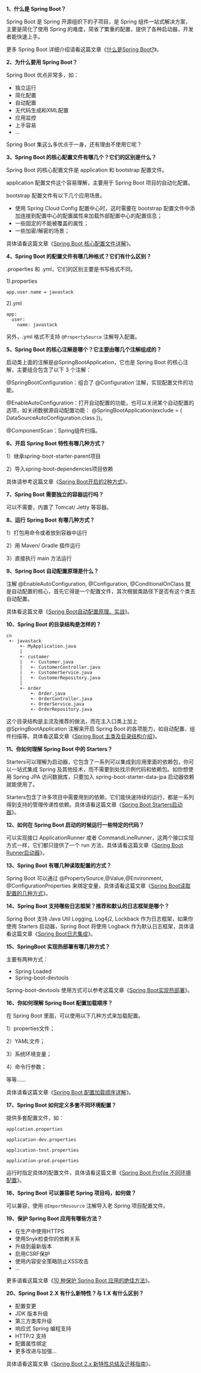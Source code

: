 **1、什么是 Spring Boot？**

Spring Boot 是 Spring 开源组织下的子项目，是 Spring 组件一站式解决方案，主要是简化了使用 Spring 的难度，简省了繁重的配置，提供了各种启动器，开发者能快速上手。

更多 Spring Boot 详细介绍请看这篇文章《[什么是Spring Boot?](https://mp.weixin.qq.com/s/jWLcPxTg9bH3D9_7qbYbfw)》。

**2、为什么要用 Spring Boot？**

Spring Boot 优点非常多，如：

- 独立运行
- 简化配置
- 自动配置
- 无代码生成和XML配置
- 应用监控
- 上手容易
- ...

Spring Boot 集这么多优点于一身，还有理由不使用它呢？

**3、Spring Boot 的核心配置文件有哪几个？它们的区别是什么？**

Spring Boot 的核心配置文件是 application 和 bootstrap 配置文件。

application 配置文件这个容易理解，主要用于 Spring Boot 项目的自动化配置。

bootstrap 配置文件有以下几个应用场景。

- 使用 Spring Cloud Config 配置中心时，这时需要在 bootstrap 配置文件中添加连接到配置中心的配置属性来加载外部配置中心的配置信息；
- 一些固定的不能被覆盖的属性；
- 一些加密/解密的场景；

具体请看这篇文章《[Spring Boot 核心配置文件详解](https://mp.weixin.qq.com/s/BzXNfBzq-2TOCbiHG3xcsQ)》。

**4、Spring Boot 的配置文件有哪几种格式？它们有什么区别？**

.properties 和 .yml，它们的区别主要是书写格式不同。

1).properties

```
app.user.name = javastack
```

2).yml

```
app:
  user:
    name: javastack
```

另外，.yml 格式不支持 `@PropertySource` 注解导入配置。

**5、Spring Boot 的核心注解是哪个？它主要由哪几个注解组成的？**

启动类上面的注解是@SpringBootApplication，它也是 Spring Boot 的核心注解，主要组合包含了以下 3 个注解：

@SpringBootConfiguration：组合了 @Configuration 注解，实现配置文件的功能。

@EnableAutoConfiguration：打开自动配置的功能，也可以关闭某个自动配置的选项，如关闭数据源自动配置功能： @SpringBootApplication(exclude = { DataSourceAutoConfiguration.class })。

@ComponentScan：Spring组件扫描。

**6、开启 Spring Boot 特性有哪几种方式？**

1）继承spring-boot-starter-parent项目

2）导入spring-boot-dependencies项目依赖

具体请参考这篇文章《[Spring Boot开启的2种方式](https://mp.weixin.qq.com/s/PYM_iV-u3dPMpP3MNz7Hig)》。

**7、Spring Boot 需要独立的容器运行吗？**

可以不需要，内置了 Tomcat/ Jetty 等容器。

**8、运行 Spring Boot 有哪几种方式？**

1）打包用命令或者放到容器中运行

2）用 Maven/ Gradle 插件运行

3）直接执行 main 方法运行

**9、Spring Boot 自动配置原理是什么？**

注解 @EnableAutoConfiguration, @Configuration, @ConditionalOnClass 就是自动配置的核心，首先它得是一个配置文件，其次根据类路径下是否有这个类去自动配置。

具体看这篇文章《[Spring Boot自动配置原理、实战](https://mp.weixin.qq.com/s/gs2zLSH6m9ijO0-pP2sr9Q)》。

**10、Spring Boot 的目录结构是怎样的？**

```
cn
 +- javastack
     +- MyApplication.java
     |
     +- customer
     |   +- Customer.java
     |   +- CustomerController.java
     |   +- CustomerService.java
     |   +- CustomerRepository.java
     |
     +- order
         +- Order.java
         +- OrderController.java
         +- OrderService.java
         +- OrderRepository.java
```

这个目录结构是主流及推荐的做法，而在主入口类上加上 @SpringBootApplication 注解来开启 Spring Boot 的各项能力，如自动配置、组件扫描等。具体看这篇文章《[Spring Boot 主类及目录结构介绍](https://mp.weixin.qq.com/s/auJGrOFVGlH8uzdk9SIHPw)》。

**11、你如何理解 Spring Boot 中的 Starters？**

Starters可以理解为启动器，它包含了一系列可以集成到应用里面的依赖包，你可以一站式集成 Spring 及其他技术，而不需要到处找示例代码和依赖包。如你想使用 Spring JPA 访问数据库，只要加入 spring-boot-starter-data-jpa 启动器依赖就能使用了。

Starters包含了许多项目中需要用到的依赖，它们能快速持续的运行，都是一系列得到支持的管理传递性依赖。具体请看这篇文章《[Spring Boot Starters启动器](https://mp.weixin.qq.com/s/9HJVGlplze5p0eBayvhFCA)》。

**12、如何在 Spring Boot 启动的时候运行一些特定的代码？**

可以实现接口 ApplicationRunner 或者 CommandLineRunner，这两个接口实现方式一样，它们都只提供了一个 run 方法，具体请看这篇文章《[Spring Boot Runner启动器](https://mp.weixin.qq.com/s/WeO2kJLV6LKez56T5GG35Q)》。

**13、Spring Boot 有哪几种读取配置的方式？**

Spring Boot 可以通过 @PropertySource,@Value,@Environment, @ConfigurationProperties 来绑定变量，具体请看这篇文章《[Spring Boot读取配置的几种方式](https://mp.weixin.qq.com/s/aen2PIh0ut-BSHad-Bw7hg)》。

**14、Spring Boot 支持哪些日志框架？推荐和默认的日志框架是哪个？**

Spring Boot 支持 Java Util Logging, Log4j2, Lockback 作为日志框架，如果你使用 Starters 启动器，Spring Boot 将使用 Logback 作为默认日志框架，具体请看这篇文章《[Spring Boot日志集成](https://mp.weixin.qq.com/s/OAyzUNIgBPkPVCy23gh-WA)》。

**15、SpringBoot 实现热部署有哪几种方式？**

主要有两种方式：

- Spring Loaded
- Spring-boot-devtools

Spring-boot-devtools 使用方式可以参考这篇文章《[Spring Boot实现热部署](https://mp.weixin.qq.com/s/uv8jIztilO_QvGc7qGhSAA)》。

**16、你如何理解 Spring Boot 配置加载顺序？**

在 Spring Boot 里面，可以使用以下几种方式来加载配置。

1）properties文件；

2）YAML文件；

3）系统环境变量；

4）命令行参数；

等等……

具体请看这篇文章《[Spring Boot 配置加载顺序详解](https://mp.weixin.qq.com/s/tFrRMM25LVE_2AG23lK5qQ)》。

**17、Spring Boot 如何定义多套不同环境配置？**

提供多套配置文件，如：

```
applcation.properties

application-dev.properties

application-test.properties

application-prod.properties
```

运行时指定具体的配置文件，具体请看这篇文章《[Spring Boot Profile 不同环境配置](https://mp.weixin.qq.com/s/K0kdQwoo2t5FDsTUJttSAA)》。

**18、Spring Boot 可以兼容老 Spring 项目吗，如何做？**

可以兼容，使用 `@ImportResource` 注解导入老 Spring 项目配置文件。

**19、保护 Spring Boot 应用有哪些方法？**

- 在生产中使用HTTPS
- 使用Snyk检查你的依赖关系
- 升级到最新版本
- 启用CSRF保护
- 使用内容安全策略防止XSS攻击
- ...

更多请看这篇文章《[10 种保护 Spring Boot 应用的绝佳方法](https://mp.weixin.qq.com/s/HG4_StZyNCoWx02mUVCs1g)》。

**20、Spring Boot 2.X 有什么新特性？与 1.X 有什么区别？**

- 配置变更
- JDK 版本升级
- 第三方类库升级
- 响应式 Spring 编程支持
- HTTP/2 支持
- 配置属性绑定
- 更多改进与加强...

具体请看这篇文章《[Spring Boot 2.x 新特性总结及迁移指南](https://mp.weixin.qq.com/s/-WWBvWpD0Prib02XoU1sjw)》。